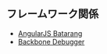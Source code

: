 ## フレームワーク関係
 * [AngularJS Batarang](https://chrome.google.com/webstore/detail/angularjs-batarang/ighdmehidhipcmcojjgiloacoafjmpfk)
 * [Backbone Debugger](https://chrome.google.com/webstore/detail/backbone-debugger/bhljhndlimiafopmmhjlgfpnnchjjbhd)
